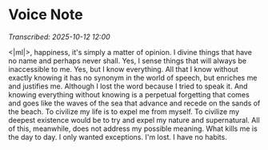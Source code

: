 # Voice Note

*Transcribed: 2025-10-12 12:00*

<|ml|>, happiness, it's simply a matter of opinion. I divine things that have no name and perhaps never shall. Yes, I sense things that will always be inaccessible to me. Yes, but I know everything. All that I know without exactly knowing it has no synonym in the world of speech, but enriches me and justifies me. Although I lost the word because I tried to speak it. And knowing everything without knowing is a perpetual forgetting that comes and goes like the waves of the sea that advance and recede on the sands of the beach. To civilize my life is to expel me from myself. To civilize my deepest existence would be to try and expel my nature and supernatural. All of this, meanwhile, does not address my possible meaning. What kills me is the day to day. I only wanted exceptions. I'm lost. I have no habits.

